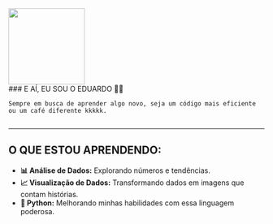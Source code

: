 <div style="display: flex; flex-wrap: wrap; align-items: center;">
  <img src="https://orhun.dev/img/crow.png" style="max-width: 100%; height: auto; margin-right: 20px;" width="150" />

  <div>
    ### E AÍ, EU SOU O EDUARDO 🗿🍷
    
    Sempre em busca de aprender algo novo, seja um código mais eficiente ou um café diferente kkkkk.
  </div>
</div>

---

## O QUE ESTOU APRENDENDO:

- **📊 Análise de Dados:** Explorando números e tendências.
- **📈 Visualização de Dados:** Transformando dados em imagens que contam histórias.
- **🐍 Python:** Melhorando minhas habilidades com essa linguagem poderosa.
